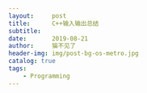 ```yaml
---
layout:     post
title:      C++输入输出总结
subtitle:   
date:       2019-08-21
author:     猫不见了
header-img: img/post-bg-os-metro.jpg
catalog: true
tags:
    - Programming
---
```


